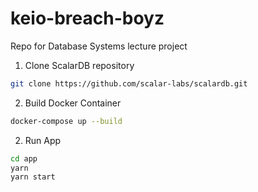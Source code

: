 # keio-breach-boyz
Repo for Database Systems lecture project

1. Clone ScalarDB repository
```sh
git clone https://github.com/scalar-labs/scalardb.git
```

2. Build Docker Container
```sh
docker-compose up --build
```

2. Run App
```sh
cd app
yarn
yarn start
```